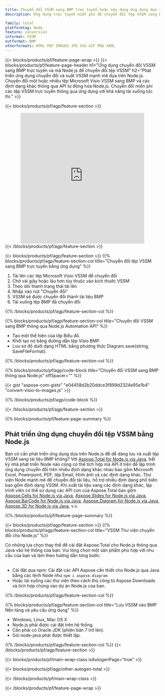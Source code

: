 ```yaml
---
title: Chuyển đổi VSSM sang BMP trực tuyến hoặc xây dựng ứng dụng dựa trên Node.js để chuyển đổi tệp VSSM
description: Ứng dụng trực tuyến miễn phí để chuyển đổi tệp VSSM sang BMP. Mã thư viện chuyển đổi Node.js cho tài liệu Microsoft Visio VSSM. 

family: total
platformtag: Node
feature: conversion
informat: VSSM
outformat: BMP
otherformats: HTML PDF IMAGES JPG SVG GIF PNG XAML
---
```

{{< blocks/products/pf/feature-page-wrap >}}
{{< blocks/products/pf/feature-page-header h1="Ứng dụng chuyển đổi VSSM sang BMP trực tuyến và mã Node.js để chuyển đổi tệp VSSM" h2="Phát triển ứng dụng chuyển đổi và xuất VSSM mạnh mẽ dựa trên Node.js. Chuyển đổi một hoặc nhiều tệp Microsoft Visio VSSM sang BMP và các định dạng khác thông qua API tự động hóa Node.js. Chuyển đổi miễn phí các tệp VSSM trực tuyến thông qua ứng dụng với khả năng tải xuống tức thì." >}}


{{< blocks/products/pf/agp/feature-section >}}

<div class="container-fluid agp-content bg-white aboutfile box-1 vh100 section nopbtm">
<div class=container>
<div class=row>
<div class="demobox tc col-md-12 padding-0" align="center">

<iframe title="Ứng dụng chuyển đổi VSSM sang BMP trực tuyến miễn phí" style="border: none; height: 426px;" scrolling="no" src="https://total-conversion-app-65z5r2lp.k8s.dynabic.com/?to=bmp&from=vssm" id="child-iframe" width="80%"></iframe>

</div></div>
</div></div>
{{< /blocks/products/pf/agp/feature-section >}}


{{< blocks/products/pf/agp/feature-section >}}
{{% blocks/products/pf/agp/feature-section-col title="Chuyển đổi tệp VSSM sang BMP trực tuyến bằng ứng dụng" %}}

1. Tải lên các tệp Microsoft Visio VSSM để chuyển đổi
1. Chờ vài giây hoặc lâu hơn tùy thuộc vào kích thước VSSM
1. Theo dõi thanh trạng thái tải lên
1. Nhấp vào nút "Chuyển đổi"
1. VSSM sẽ được chuyển đổi thành tài liệu BMP
1. Tải xuống tệp BMP đã chuyển đổi

{{% /blocks/products/pf/agp/feature-section-col %}}

{{% blocks/products/pf/agp/feature-section-col title="Chuyển đổi VSSM sang BMP thông qua Node.js Automation API" %}}

- Tạo một thể hiện của lớp Biểu đồ.
- Khởi tạo nó bằng đường dẫn tệp Visio BMP.
- Lưu sơ đồ dưới dạng HTML bằng phương thức Diagram.save(string, SaveFileFormat).

{{% /blocks/products/pf/agp/feature-section-col %}}

{{% blocks/products/pf/agp/code-block title="Chuyển đổi VSSM sang BMP thông qua Node.js" offSpacer="" %}}

{{< gist "aspose-com-gists" "e04458d2b20ddce3f899d2324e95e1b4" "convert-visio-to-images.js" >}}

{{% /blocks/products/pf/agp/code-block %}}

{{< /blocks/products/pf/agp/feature-section >}}

{{% blocks/products/pf/feature-page-summary %}}

<h2>Phát triển ứng dụng chuyển đổi tệp VSSM bằng Node.js</h2>

Bạn có cần phát triển ứng dụng dựa trên Node js để dễ dàng lưu và xuất tệp VSSM sang tài liệu BMP không? Với [Aspose.Total for Node.js via Java](https://products.aspose.com/total/vi/nodejs-java/), bất kỳ nhà phát triển Node nào cũng có thể tích hợp mã API ở trên để lập trình ứng dụng chuyển đổi trên nhiều định dạng khác nhau bao gồm Microsoft Excel, Powerpoint, PDF, tệp Email, Hình ảnh và các định dạng khác. Thư viện Node mạnh mẽ để chuyển đổi tài liệu, hỗ trợ nhiều định dạng phổ biến bao gồm định dạng VSSM. Khi xuất tài liệu sang các định dạng khác, lập trình viên có thể sử dụng các API con của Aspose.Total bao gồm [Aspose.Cells for Node.js via Java](https://products.aspose.com/cells/vi/nodejs-java/), [Aspose.Slides for Node.js via Java](https://products.aspose.com/slides/vi/nodejs-java/), [Aspose.BarCode for Node.js via Java](https://products.aspose.com/barcode/vi/nodejs-java/), [Aspose.Diagram for Node.js via Java](https://products.aspose.com/diagram/vi/nodejs-java/), [Aspose.3D for Node.js via Java](https://products.aspose.com/3d/vi/nodejs-java/), v.v. 
 
 

{{% /blocks/products/pf/feature-page-summary %}}

{{< blocks/products/pf/agp/feature-section >}}
{{% blocks/products/pf/agp/feature-section-col title="VSSM Thư viện chuyển đổi cho Node.js" %}}

Có những lựa chọn thay thế để cài đặt Aspose.Total cho Node.js thông qua Java vào hệ thống của bạn. Vui lòng chọn một sản phẩm phù hợp với nhu cầu của bạn và làm theo hướng dẫn từng bước:<br /><br />

- Cài đặt qua npm: Cài đặt các API Aspose cần thiết cho Node.js qua Java bằng các lệnh Node như ```npm i aspose.diagram```
- Hoặc tải xuống các thư viện theo cách thủ công từ Aspose Downloads và tích hợp chúng vào dự án Node.js của bạn.

{{% /blocks/products/pf/agp/feature-section-col %}}

{{% blocks/products/pf/agp/feature-section-col title="Lưu VSSM vào BMP Nền tảng và yêu cầu ứng dụng" %}}

- Windows, Linux, Mac OS X
- Node.js phải được cài đặt trên hệ thống.
- Cần phải có Oracle JDK (phiên bản 7 trở lên).
- Gói node-java phải được thiết lập.

{{% /blocks/products/pf/agp/feature-section-col %}}
{{< /blocks/products/pf/agp/feature-section >}}

{{< blocks/products/pf/main-wrap-class isAutogenPage="true" >}}

{{< blocks/products/pf/agp/other-autogen-total >}}

{{< /blocks/products/pf/main-wrap-class >}}

{{< /blocks/products/pf/feature-page-wrap >}}